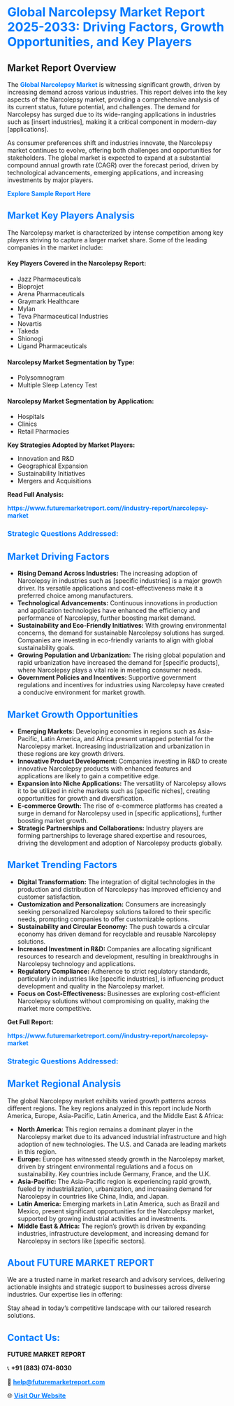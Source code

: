 <h1 style="color: #007BFF;">Global Narcolepsy Market Report 2025-2033: Driving Factors, Growth Opportunities, and Key Players</h1>

<section id="overview">
<h2>Market Report Overview</h2>
<p>The <a href="https://www.futuremarketreport.com//industry-report/narcolepsy-market" style="color: #007BFF; text-decoration: none;"><strong>Global Narcolepsy Market</strong></a> is witnessing significant growth, driven by increasing demand across various industries. This report delves into the key aspects of the Narcolepsy market, providing a comprehensive analysis of its current status, future potential, and challenges. The demand for Narcolepsy has surged due to its wide-ranging applications in industries such as [insert industries], making it a critical component in modern-day [applications].</p>
<p>As consumer preferences shift and industries innovate, the Narcolepsy market continues to evolve, offering both challenges and opportunities for stakeholders. The global market is expected to expand at a substantial compound annual growth rate (CAGR) over the forecast period, driven by technological advancements, emerging applications, and increasing investments by major players.</p>
</section>

<section id="overview">
<p><a href="https://www.futuremarketreport.com//request-sample/reportId=63694" style="color: #007BFF; text-decoration: none;"><strong>Explore Sample Report Here</strong></a></p>
</section>

<section id="key-players">
<h2 style="color: #007BFF;">Market Key Players Analysis</h2>
<p>The Narcolepsy market is characterized by intense competition among key players striving to capture a larger market share. Some of the leading companies in the market include:</p>
<h4>Key Players Covered in the Narcolepsy Report:</h4>
<ul><li>Jazz Pharmaceuticals</li><li>Bioprojet</li><li>Arena Pharmaceuticals</li><li>Graymark Healthcare</li><li>Mylan</li><li>Teva Pharmaceutical Industries</li><li>Novartis</li><li>Takeda</li><li>Shionogi</li><li>Ligand Pharmaceuticals</li></ul>
<h4>Narcolepsy Market Segmentation by Type:</h4>
<ul><li>Polysomnogram</li><li>Multiple Sleep Latency Test</li></ul>

<h4>Narcolepsy Market Segmentation by Application:</h4>
<ul><li>Hospitals</li><li>Clinics</li><li>Retail Pharmacies</li></ul>
<p><strong>Key Strategies Adopted by Market Players:</strong></p>
<ul>
<li>Innovation and R&D</li>
<li>Geographical Expansion</li>
<li>Sustainability Initiatives</li>
<li>Mergers and Acquisitions</li>
</ul>
</section>

<section>
<p><strong>Read Full Analysis: </strong></p><a href="https://www.futuremarketreport.com//industry-report/narcolepsy-market" style="color: #007BFF; text-decoration: none;"><strong>https://www.futuremarketreport.com//industry-report/narcolepsy-market</strong></a>
<h3 style="color: #007BFF;">Strategic Questions Addressed:</h3>
</section>

<section id="driving-factors">
<h2 style="color: #007BFF;">Market Driving Factors</h2>
<ul>
<li><strong>Rising Demand Across Industries:</strong> The increasing adoption of Narcolepsy in industries such as [specific industries] is a major growth driver. Its versatile applications and cost-effectiveness make it a preferred choice among manufacturers.</li>
<li><strong>Technological Advancements:</strong> Continuous innovations in production and application technologies have enhanced the efficiency and performance of Narcolepsy, further boosting market demand.</li>
<li><strong>Sustainability and Eco-Friendly Initiatives:</strong> With growing environmental concerns, the demand for sustainable Narcolepsy solutions has surged. Companies are investing in eco-friendly variants to align with global sustainability goals.</li>
<li><strong>Growing Population and Urbanization:</strong> The rising global population and rapid urbanization have increased the demand for [specific products], where Narcolepsy plays a vital role in meeting consumer needs.</li>
<li><strong>Government Policies and Incentives:</strong> Supportive government regulations and incentives for industries using Narcolepsy have created a conducive environment for market growth.</li>
</ul>
</section>

<section id="growth-opportunities">
<h2 style="color: #007BFF;">Market Growth Opportunities</h2>
<ul>
<li><strong>Emerging Markets:</strong> Developing economies in regions such as Asia-Pacific, Latin America, and Africa present untapped potential for the Narcolepsy market. Increasing industrialization and urbanization in these regions are key growth drivers.</li>
<li><strong>Innovative Product Development:</strong> Companies investing in R&D to create innovative Narcolepsy products with enhanced features and applications are likely to gain a competitive edge.</li>
<li><strong>Expansion into Niche Applications:</strong> The versatility of Narcolepsy allows it to be utilized in niche markets such as [specific niches], creating opportunities for growth and diversification.</li>
<li><strong>E-commerce Growth:</strong> The rise of e-commerce platforms has created a surge in demand for Narcolepsy used in [specific applications], further boosting market growth.</li>
<li><strong>Strategic Partnerships and Collaborations:</strong> Industry players are forming partnerships to leverage shared expertise and resources, driving the development and adoption of Narcolepsy products globally.</li>
</ul>
</section>

<section id="trending-factors">
<h2 style="color: #007BFF;">Market Trending Factors</h2>
<ul>
<li><strong>Digital Transformation:</strong> The integration of digital technologies in the production and distribution of Narcolepsy has improved efficiency and customer satisfaction.</li>
<li><strong>Customization and Personalization:</strong> Consumers are increasingly seeking personalized Narcolepsy solutions tailored to their specific needs, prompting companies to offer customizable options.</li>
<li><strong>Sustainability and Circular Economy:</strong> The push towards a circular economy has driven demand for recyclable and reusable Narcolepsy solutions.</li>
<li><strong>Increased Investment in R&D:</strong> Companies are allocating significant resources to research and development, resulting in breakthroughs in Narcolepsy technology and applications.</li>
<li><strong>Regulatory Compliance:</strong> Adherence to strict regulatory standards, particularly in industries like [specific industries], is influencing product development and quality in the Narcolepsy market.</li>
<li><strong>Focus on Cost-Effectiveness:</strong> Businesses are exploring cost-efficient Narcolepsy solutions without compromising on quality, making the market more competitive.</li>
</ul>
</section>

<section>
<p><strong>Get Full Report: </strong></p><a href="https://www.futuremarketreport.com//industry-report/narcolepsy-market" style="color: #007BFF; text-decoration: none;"><strong>https://www.futuremarketreport.com//industry-report/narcolepsy-market</strong></a>
<h3 style="color: #007BFF;">Strategic Questions Addressed:</h3>
</section>


<section id="regional-analysis">
<h2 style="color: #007BFF;">Market Regional Analysis</h2>
<p>The global Narcolepsy market exhibits varied growth patterns across different regions. The key regions analyzed in this report include North America, Europe, Asia-Pacific, Latin America, and the Middle East & Africa:</p>
<ul>
<li><strong>North America:</strong> This region remains a dominant player in the Narcolepsy market due to its advanced industrial infrastructure and high adoption of new technologies. The U.S. and Canada are leading markets in this region.</li>
<li><strong>Europe:</strong> Europe has witnessed steady growth in the Narcolepsy market, driven by stringent environmental regulations and a focus on sustainability. Key countries include Germany, France, and the U.K.</li>
<li><strong>Asia-Pacific:</strong> The Asia-Pacific region is experiencing rapid growth, fueled by industrialization, urbanization, and increasing demand for Narcolepsy in countries like China, India, and Japan.</li>
<li><strong>Latin America:</strong> Emerging markets in Latin America, such as Brazil and Mexico, present significant opportunities for the Narcolepsy market, supported by growing industrial activities and investments.</li>
<li><strong>Middle East & Africa:</strong> The region’s growth is driven by expanding industries, infrastructure development, and increasing demand for Narcolepsy in sectors like [specific sectors].</li>
</ul>
</section>

<footer>
<h2 style="color: #007BFF;">About FUTURE MARKET REPORT</h2>
<p>We are a trusted name in market research and advisory services, delivering actionable insights and strategic support to businesses across diverse industries. Our expertise lies in offering:</p>

<p>Stay ahead in today’s competitive landscape with our tailored research solutions.</p>

<h2 style="color: #007BFF;">Contact Us:</h2>
<p><strong>FUTURE MARKET REPORT</strong></p>
<p>📞 <strong>+91 (883) 074-8030</strong></p>
<p>📧 <strong><a href="mailto:help@futuremarketreport.com" style="color: #007BFF;">help@futuremarketreport.com</a></strong></p>
<p>🌐 <strong><a href="https://www.futuremarketreport.com/" style="color: #007BFF;">Visit Our Website</a></strong></p>
</footer>
